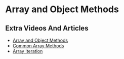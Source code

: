 # Array and Object Methods

## Extra Videos And Articles
  * [Array and Object Methods](https://codeburst.io/useful-javascript-array-and-object-methods-6c7971d93230)
  * [Common Array Methods](https://www.youtube.com/watch?v=MeZVVxLn26E)
  * [Array Iteration](https://www.youtube.com/watch?v=Urwzk6ILvPQ)



